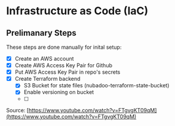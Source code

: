 # Infrastructure as Code (IaC)

## Prelimanary Steps

These steps are done manually for inital setup:

- [X] Create an AWS account
- [X] Create AWS Access Key Pair for Github
- [X] Put AWS Access Key Pair in repo's secrets
- [X] Create Terraform backend
  - [X] S3 Bucket for state files (nubadoo-terraform-state-bucket)
  - [X] Enable versioning on bucket
  - [ ]
     
Source: [https://www.youtube.com/watch?v=FTgvgKT09qM](https://www.youtube.com/watch?v=FTgvgKT09qM)
     

